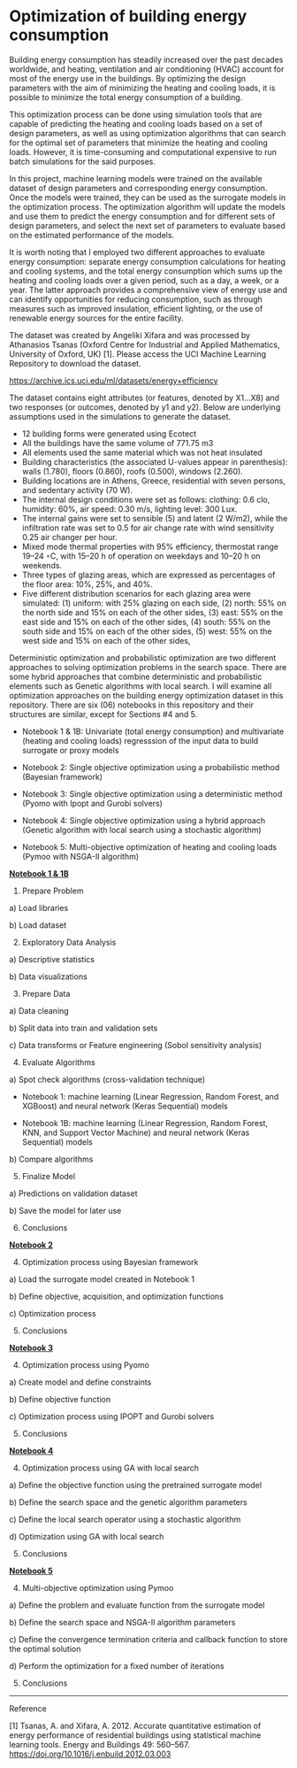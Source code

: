 # Optimization of building energy consumption

Building energy consumption has steadily increased over the past decades worldwide, and heating, ventilation and air conditioning (HVAC) account for most of the energy use in the buildings. By optimizing the design parameters with the aim of minimizing the heating and cooling loads, it is possible to minimize the total energy consumption of a building. 

This optimization process can be done using simulation tools that are capable of predicting the heating and cooling loads based on a set of design parameters, as well as using optimization algorithms that can search for the optimal set of parameters that minimize the heating and cooling loads. However, it is time-consuming and computational expensive to run batch simulations for the said purposes.

In this project, machine learning models were trained on the available dataset of design parameters and corresponding energy consumption. Once the models were trained, they can be used as the surrogate models in the optimization process. The optimization algorithm will update the models and use them to predict the energy consumption and for different sets of design parameters, and select the next set of parameters to evaluate based on the estimated performance of the models. 

It is worth noting that I employed two different approaches to evaluate energy consumption: separate energy consumption calculations for heating and cooling systems, and the total energy consumption which sums up the heating and cooling loads over a given period, such as a day, a week, or a year. The latter approach provides a comprehensive view of energy use and can identify opportunities for reducing consumption, such as through measures such as improved insulation, efficient lighting, or the use of renewable energy sources for the entire facility.

The dataset was created by Angeliki Xifara and was processed by Athanasios Tsanas (Oxford Centre for Industrial and Applied Mathematics, University of Oxford, UK) [1]. Please access the UCI Machine Learning Repository to download the dataset.

https://archive.ics.uci.edu/ml/datasets/energy+efficiency

The dataset contains eight attributes (or features, denoted by X1...X8) and two responses (or outcomes, denoted by y1 and y2). Below are underlying assumptions used in the simulations to generate the dataset. 

-	12 building forms were generated using Ecotect
-	All the buildings have the same volume of 771.75 m3
-	All elements used the same material which was not heat insulated
-	Building characteristics (the associated U-values appear in parenthesis): walls (1.780), floors (0.860), roofs (0.500), windows (2.260).
-	Building locations are in Athens, Greece, residential with seven persons, and sedentary activity (70 W).
-	The internal design conditions were set as follows: clothing: 0.6 clo, humidity: 60%, air speed: 0.30 m/s, lighting level: 300 Lux.
-	The internal gains were set to sensible (5) and latent (2 W/m2), while the infiltration rate was set to 0.5 for air change rate with wind sensitivity 0.25 air changer per hour.
-	Mixed mode thermal properties with 95% efficiency, thermostat range 19–24 ◦C, with 15–20 h of operation on weekdays and 10–20 h on weekends.
-	Three types of glazing areas, which are expressed as percentages of the floor area: 10%, 25%, and 40%.
-	Five different distribution scenarios for each glazing area were simulated:
(1) uniform: with 25% glazing on each side, 
(2) north: 55% on the north side and 15% on each of the other sides, 
(3) east: 55% on the east side and 15% on each of the other sides, 
(4) south: 55% on the south side and 15% on each of the other sides, 
(5) west: 55% on the west side and 15% on each of the other sides,

Deterministic optimization and probabilistic optimization are two different approaches to solving optimization problems in the search space. There are some hybrid approaches that combine deterministic and probabilistic elements such as Genetic algorithms with local search. I will examine all optimization approaches on the building energy optimization dataset in this repository. There are six (06) notebooks in this repository and their structures are similar, except for Sections #4 and 5.

- Notebook 1 & 1B: Univariate (total energy consumption) and multivariate (heating and cooling loads) regresssion of the input data to build surrogate or proxy models

- Notebook 2: Single objective optimization using a probabilistic method (Bayesian framework)

- Notebook 3: Single objective optimization using a deterministic method (Pyomo with Ipopt and Gurobi solvers)

- Notebook 4: Single objective optimization using a hybrid approach (Genetic algorithm with local search using a stochastic algorithm)

- Notebook 5: Multi-objective optimization of heating and cooling loads (Pymoo with NSGA-II algorithm)

**<ins>Notebook 1 & 1B</ins>**

1. Prepare Problem

a) Load libraries

b) Load dataset

2. Exploratory Data Analysis

a) Descriptive statistics

b) Data visualizations

3. Prepare Data

a) Data cleaning

b) Split data into train and validation sets

c) Data transforms or Feature engineering (Sobol sensitivity analysis) 

4. Evaluate Algorithms

a) Spot check algorithms (cross-validation technique)
   
   - Notebook 1: machine learning (Linear Regression, Random Forest, and XGBoost) and neural network (Keras Sequential) models
   
   - Notebook 1B: machine learning (Linear Regression, Random Forest, KNN, and Support Vector Machine) and neural network (Keras Sequential) models

b) Compare algorithms

5. Finalize Model

a) Predictions on validation dataset

b) Save the model for later use

6. Conclusions


**<ins>Notebook 2</ins>**

4. Optimization process using Bayesian framework

a)	Load the surrogate model created in Notebook 1

b)	Define objective, acquisition, and optimization functions

c)	Optimization process

5. Conclusions

**<ins>Notebook 3</ins>**

4. Optimization process using Pyomo

a) Create model and define constraints

b) Define objective function

c) Optimization process using IPOPT and Gurobi solvers

5. Conclusions

**<ins>Notebook 4</ins>**

4. Optimization process using GA with local search

a) Define the objective function using the pretrained surrogate model

b) Define the search space and the genetic algorithm parameters

c) Define the local search operator using a stochastic algorithm

d) Optimization using GA with local search 

5. Conclusions

**<ins>Notebook 5</ins>**

4. Multi-objective optimization using Pymoo

a) Define the problem and evaluate function from the surrogate model

b) Define the search space and NSGA-II algorithm parameters

c) Define the convergence termination criteria and callback function to store the optimal solution

d) Perform the optimization for a fixed number of iterations

5. Conclusions

-------------------------------------------------------------------------------------------------------------------------------------
Reference

[1]	Tsanas, A. and Xifara, A. 2012. Accurate quantitative estimation of energy performance of residential buildings using statistical machine learning tools. Energy and Buildings 49: 560–567. https://doi.org/10.1016/j.enbuild.2012.03.003 

